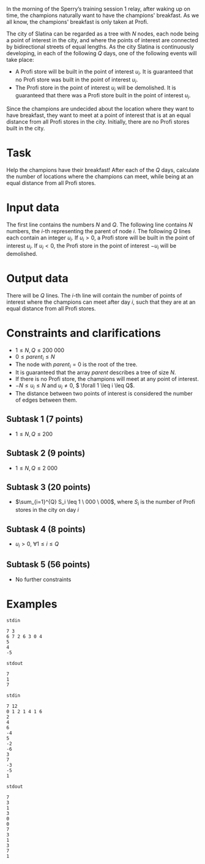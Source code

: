 In the morning of the Sperry’s training session 1 relay, after waking up on time, the champions naturally want to have the champions' breakfast. As we all know, the champions' breakfast is only taken at Profi.

The city of Slatina can be regarded as a tree with $N$ nodes, each node being a point of interest in the city, and where the points of interest are connected by bidirectional streets of equal lengths. As the city Slatina is continuously developing, in each of the following $Q$ days, one of the following events will take place:
* A Profi store will be built in the point of interest $u_i$. It is guaranteed that no Profi store was built in the point of interest $u_i$.
* The Profi store in the point of interest $u_i$ will be demolished. It is guaranteed that there was a Profi store built in the point of interest $u_i$. 

Since the champions are undecided about the location where they want to have breakfast, they want to meet at a point of interest that is at an equal distance from all Profi stores in the city. Initially, there are no Profi stores built in the city.

# Task

Help the champions have their breakfast! After each of the $Q$ days, calculate the number of locations where the champions can meet, while being at an equal distance from all Profi stores.

# Input data

The first line contains the numbers $N$ and $Q$. The following line contains $N$ numbers, the $i$-th representing the parent of node $i$. The following $Q$ lines each contain an integer $u_i$. If $u_i > 0$, a Profi store will be built in the point of interest $u_i$. If $u_i < 0$, the Profi store in the point of interest $-u_i$ will be demolished.

# Output data

There will be $Q$ lines. The $i$-th line will contain the number of points of interest where the champions can meet after day $i$, such that they are at an equal distance from all Profi stores.

# Constraints and clarifications
* $1 \leq N, Q \leq 200 \ 000$
* $0 \leq parent_i \leq N$
* The node with $parent_i = 0$ is the root of the tree.
* It is guaranteed that the array $parent$ describes a tree of size $N$.
* If there is no Profi store, the champions will meet at any point of interest.
* $-N \leq u_i \leq N$ and $u_i \neq 0$, $ \forall 1 \leq i \leq Q$.
* The distance between two points of interest is considered the number of edges between them.

## Subtask 1 (7 points)
* $1 \leq N, Q \leq 200$
## Subtask 2 (9 points)
* $1 \leq N, Q \leq 2 \ 000$
## Subtask 3 (20 points)
* $\sum_{i=1}^{Q} S_i \leq 1 \ 000 \ 000$, where $S_i$ is the number of Profi stores in the city on day $i$
## Subtask 4 (8 points)
* $u_i > 0$, $\forall 1 \leq i \leq Q$
## Subtask 5 (56 points)
* No further constraints

# Examples
`stdin`
```text
7 3
6 7 2 6 3 0 4
5
4
-5
```
`stdout`
```
7
1
7
```

`stdin`
```text
7 12
0 1 2 1 4 1 6
2
4
6
-4
5
-2
-6
3
7
-3
-5
1
```
`stdout`
```
7
3
1
3
0
0
7
3
1
3
7
1
